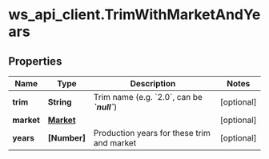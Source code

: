 # ws_api_client.TrimWithMarketAndYears

## Properties
Name | Type | Description | Notes
------------ | ------------- | ------------- | -------------
**trim** | **String** | Trim name (e.g. &#x60;2.0&#x60;, can be __*&#x60;null&#x60;*__) | [optional] 
**market** | [**Market**](Market.md) |  | [optional] 
**years** | **[Number]** | Production years for these trim and market | [optional] 


